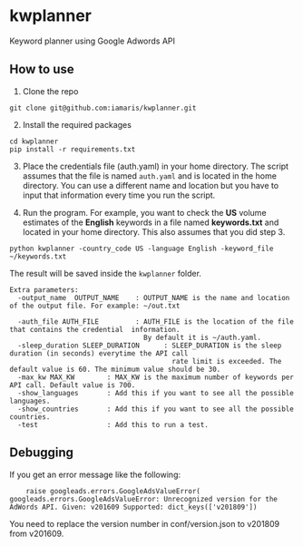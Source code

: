 # kwplanner
Keyword planner using Google Adwords API


## How to use
1) Clone the repo
```
git clone git@github.com:iamaris/kwplanner.git
```

2) Install the required packages
```
cd kwplanner
pip install -r requirements.txt
```

3) Place the credentials file (auth.yaml) in your home directory. The script assumes that the file is named ```auth.yaml``` and is located in the home directory. You can use a different name and location but you have to input that information every time you run the script.


4) Run the program. For example, you want to check the __US__ volume estimates of the __English__ keywords in a file named __keywords.txt__ and located in your home directory. This also assumes that you did step 3.
```
python kwplanner -country_code US -language English -keyword_file ~/keywords.txt 
```

The result will be saved inside the ```kwplanner``` folder.

```
Extra parameters:
  -output_name  OUTPUT_NAME    : OUTPUT_NAME is the name and location of the output file. For example: ~/out.txt

  -auth_file AUTH_FILE         : AUTH_FILE is the location of the file that contains the credential  information. 
                                 By default it is ~/auth.yaml.
  -sleep_duration SLEEP_DURATION      : SLEEP_DURATION is the sleep duration (in seconds) everytime the API call
                                        rate limit is exceeded. The default value is 60. The minimum value should be 30.
  -max_kw MAX_KW        : MAX_KW is the maximum number of keywords per API call. Default value is 700.
  -show_languages       : Add this if you want to see all the possible languages.
  -show_countries       : Add this if you want to see all the possible countries.
  -test                 : Add this to run a test.
```


## Debugging
If you get an error message like the following:
```
    raise googleads.errors.GoogleAdsValueError(
googleads.errors.GoogleAdsValueError: Unrecognized version for the AdWords API. Given: v201609 Supported: dict_keys(['v201809'])
```
You need to replace the version number in conf/version.json to v201809 from v201609. 


